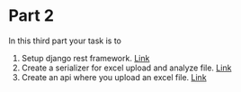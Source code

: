 # Part 2

In this third part your task is to
1. Setup django rest framework. [Link](https://www.django-rest-framework.org/)
3. Create a serializer for excel upload and analyze file. [Link](https://www.django-rest-framework.org/tutorial/1-serialization/)
2. Create an api where you upload an excel file. [Link](https://www.django-rest-framework.org/api-guide/fields/#filefield)




